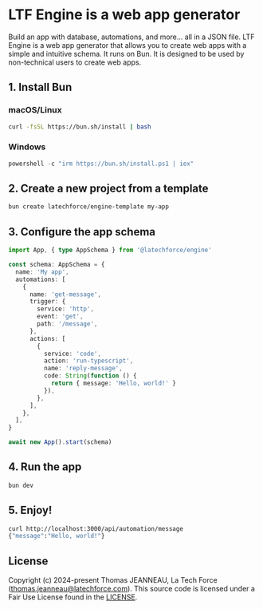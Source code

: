 # LTF Engine is a web app generator

Build an app with database, automations, and more... all in a JSON file. LTF Engine is a web app
generator that allows you to create web apps with a simple and intuitive schema. It runs on Bun.
It is designed to be used by non-technical users to create web apps.

## 1. Install Bun

### macOS/Linux

```bash
curl -fsSL https://bun.sh/install | bash
```

### Windows

```powershell
powershell -c "irm https://bun.sh/install.ps1 | iex"
```

## 2. Create a new project from a template

```bash
bun create latechforce/engine-template my-app
```

## 3. Configure the app schema

```typescript title="index.ts"
import App, { type AppSchema } from '@latechforce/engine'

const schema: AppSchema = {
  name: 'My app',
  automations: [
    {
      name: 'get-message',
      trigger: {
        service: 'http',
        event: 'get',
        path: '/message',
      },
      actions: [
        {
          service: 'code',
          action: 'run-typescript',
          name: 'reply-message',
          code: String(function () {
            return { message: 'Hello, world!' }
          }),
        },
      ],
    },
  ],
}

await new App().start(schema)
```

## 4. Run the app

```bash
bun dev
```

## 5. Enjoy!

```bash
curl http://localhost:3000/api/automation/message
{"message":"Hello, world!"}
```

## License

Copyright (c) 2024-present Thomas JEANNEAU, La Tech Force (thomas.jeanneau@latechforce.com). This source code is licensed under a Fair Use License found in the [LICENSE](https://github.com/latechforce/engine/blob/main/LICENSE.md).
